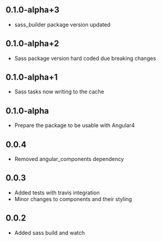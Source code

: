 ## 0.1.0-alpha+3

- sass_builder package version updated

## 0.1.0-alpha+2

- Sass package version hard coded due breaking changes

## 0.1.0-alpha+1

- Sass tasks now writing to the cache

## 0.1.0-alpha

- Prepare the package to be usable with Angular4

## 0.0.4

- Removed angular_components dependency

## 0.0.3

- Added tests with travis integration
- Minor changes to components and their styling

## 0.0.2

- Added sass build and watch